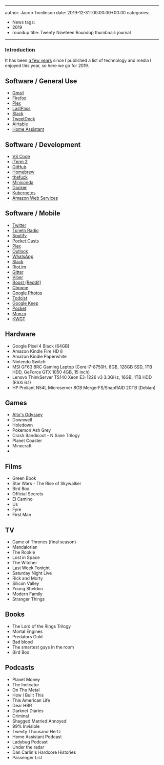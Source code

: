 
---
author: Jacob Tomlinson
date: 2019-12-31T00:00:00+00:00
categories:
  - News
tags:
  - 2019
  - roundup
title: Twenty Nineteen Roundup
thumbnail: journal
---


### Introduction

It has been [a few years](https://www.jacobtomlinson.co.uk/posts/2015/twenty-fifteen-roundup/) since I published a list of technology and media I enjoyed this year, so here we go for 2019.

## Software / General Use

 * [Gmail](https://mail.google.com/)
 * [Firefox](https://www.mozilla.org/en-GB/firefox/new/)
 * [Plex](https://plex.tv/)
 * [LastPass](https://lastpass.com/)
 * [Slack](https://slack.com/)
 * [TweetDeck](https://tweetdeck.twitter.com/)
 * [Airtable](https://airtable.com/)
 * [Home Assistant](https://www.home-assistant.io/)

## Software / Development

 * [VS Code](https://code.visualstudio.com/)
 * [iTerm 2](http://iterm2.com/)
 * [GitHub](https://github.com/)
 * [Homebrew](http://brew.sh/)
 * [thefuck](https://github.com/nvbn/thefuck)
 * [Miniconda](https://docs.conda.io/en/latest/miniconda.html)
 * [Docker](https://www.docker.com/)
 * [Kubernetes](https://kubernetes.io/)
 * [Amazon Web Services](https://aws.amazon.com/)

## Software / Mobile

 * [Twitter](https://play.google.com/store/apps/details?id=com.twitter.android&hl=en_GB)
 * [TuneIn Radio](https://play.google.com/store/apps/details?id=tunein.player&hl=en_GB)
 * [Spotify](https://play.google.com/store/apps/details?id=com.spotify.music&hl=en_GB)
 * [Pocket Casts](https://play.google.com/store/apps/details?id=au.com.shiftyjelly.pocketcasts&hl=en_GB)
 * [Plex](https://play.google.com/store/apps/details?id=com.plexapp.android&hl=en_GB)
 * [Outlook](https://play.google.com/store/apps/details?id=com.microsoft.office.outlook&hl=en_GB)
 * [WhatsApp](https://play.google.com/store/apps/details?id=com.whatsapp&hl=en_GB)
 * [Slack](https://play.google.com/store/apps/details?id=com.Slack&hl=en_GB)
 * [Riot.im](https://play.google.com/store/apps/details?id=im.vector.app&hl=en_GB)
 * [Gitter](https://play.google.com/store/apps/details?id=im.gitter.gitter&hl=en_GB)
 * [Viber](https://play.google.com/store/apps/details?id=com.viber.voip&hl=en_GB)
 * [Boost (Reddit)](https://play.google.com/store/apps/details?id=com.rubenmayayo.reddit&hl=en_GB)
 * [Chrome](https://play.google.com/store/apps/details?id=com.android.chrome&hl=en_GB)
 * [Google Photos](https://play.google.com/store/apps/details?id=com.google.android.apps.photos&hl=en_GB)
 * [Todoist](https://play.google.com/store/apps/details?id=com.todoist&hl=en_GB)
 * [Google Keep](https://play.google.com/store/apps/details?id=com.google.android.keep&hl=en_GB)
 * [Pocket](https://play.google.com/store/apps/details?id=com.ideashower.readitlater.pro&hl=en_GB)
 * [Monzo](https://play.google.com/store/apps/details?id=co.uk.getmondo&hl=en_GB)
 * [KWGT](https://play.google.com/store/apps/details?id=org.kustom.widget&hl=en_GB)

## Hardware

 * Google Pixel 4 Black (64GB)
 * Amazon Kindle Fire HD 8
 * Amazon Kindle Paperwhite
 * Nintendo Switch
 * MSI GF63 8RC Gaming Laptop (Core i7-8750H, 8GB, 128GB SSD, 1TB HDD, GeForce GTX 1050 4GB, 15 inch)
 * Lenovo ThinkServer TS140 Xeon E3-1226 v3 3.3GHz, 16GB, 1TB HDD (ESXi 6.1)
 * HP Proliant N54L Microserver 8GB MergerFS/SnapRAID 20TB (Debian)

## Games

 * [Alto's Odyssey](https://play.google.com/store/apps/details?id=com.noodlecake.altosodyssey&hl=en_GB)
 * Downwell
 * Holedown
 * Pokemon Ash Grey
 * Crash Bandicoot - N Sane Trilogy
 * Planet Coaster
 * Minecraft
 * 

## Films

* Green Book
* Star Wars - The Rise of Skywalker
* Bird Box
* Official Secrets
* El Camino
* Us
* Fyre
* First Man

## TV

* Game of Thrones (final season)
* Mandalorian
* The Rookie
* Lost in Space
* The Witcher
* Last Week Tonight
* Saturday Night Live
* Rick and Morty
* Silicon Valley
* Young Sheldon
* Modern Family
* Stranger Things

## Books

* The Lord of the Rings Trilogy
* Mortal Engines
* Predators Gold
* Bad blood
* The smartest guys in the room
* Bird Box

## Podcasts

* Planet Money
* The Indicator
* On The Metal
* How I Built This
* This American Life
* Dear HBR
* Darknet Diaries
* Criminal
* Shagged Married Annoyed
* 99% Invisible
* Twenty Thousand Hertz
* Home Assistant Podcast
* Ladybug Podcast
* Under the radar
* Dan Carlin's Hardcore Histories
* Passenger List
<!--stackedit_data:
eyJoaXN0b3J5IjpbLTExMDIzOTkzMDUsLTMxMDE2MjcwOV19
-->